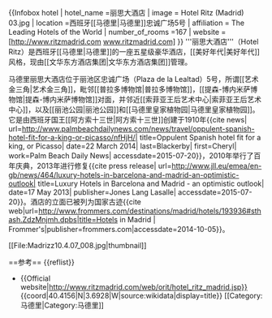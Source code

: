 {{Infobox hotel
  | hotel_name =丽思大酒店
  | image              = Hotel Ritz (Madrid) 03.jpg
  | location           =西班牙[[马德里|马德里]]忠诚广场5号
  | affiliation        = The Leading Hotels of the World
  | number_of_rooms    =167
  | website            =[http://www.ritzmadrid.com www.ritzmadrid.com]
}}
'''丽思大酒店'''（Hotel Ritz）是西班牙[[马德里|马德里]]的一座五星级豪华酒店，[[美好年代|美好年代]]风格，现由[[文华东方酒店集团|文华东方酒店集团]]管理。

马德里丽思大酒店位于丽池区忠诚广场（Plaza de la Lealtad）5号，所谓[[艺术金三角|艺术金三角]]，毗邻[[普拉多博物馆|普拉多博物馆]]，[[提森-博内米萨博物馆|提森-博内米萨博物馆]]对面，并邻近[[索菲亚王后艺术中心|索菲亚王后艺术中心]]，以及[[丽池公园|丽池公园]]和[[马德里皇家植物园|马德里皇家植物园]]。它是由西班牙国王[[阿方索十三世|阿方索十三世]]创建于1910年<ref>{{cite news| url=http://www.palmbeachdailynews.com/news/travel/oppulent-spanish-hotel-fit-for-a-king-or-picasso/nfHjH/| title=Oppulent Spanish hotel fit for a king, or Picasso| date=22 March 2014| last=Blackerby| first=Cheryl| work=Palm Beach Daily News| accessdate=2015-07-20}}</ref>，2010年举行了百年庆典，2013年进行修复<ref>{{cite press release| url=http://www.jll.eu/emea/en-gb/news/464/luxury-hotels-in-barcelona-and-madrid-an-optimistic-outlook| title=Luxury Hotels in Barcelona and Madrid - an optimistic outlook| date=17 May 2013| publisher=Jones Lang Lasalle| accessdate=2015-07-20}}</ref>。酒店的立面已被列为国家古迹<ref name="frommers">{{cite web|url=http://www.frommers.com/destinations/madrid/hotels/193936#sthash.ZdzMnjmh.dpbs|title=Hotels in Madrid | Frommer&#x27;s|publisher=frommers.com|accessdate=2014-10-05}}</ref>。

[[File:Madrizz10.4.07_008.jpg|thumbnail]]

==参考==
{{reflist}}
* {{Official website|http://www.ritzmadrid.com/web/orit/hotel_ritz_madrid.jsp}}
{{coord|40.4156|N|3.6928|W|source:wikidata|display=title}}
[[Category:马德里|Category:马德里]]
